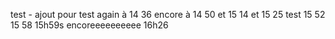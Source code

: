 test - ajout pour test again à 14 36 encore à 14 50 et 15 14 et 15 25 test 15 52 15 58 15h59s encoreeeeeeeeee 16h26